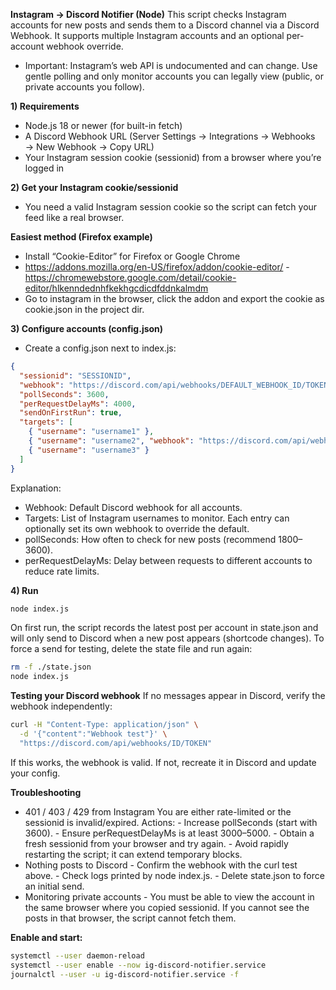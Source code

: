 **Instagram → Discord Notifier (Node)**
This script checks Instagram accounts for new posts and sends them to a Discord channel via a Discord Webhook.
It supports multiple Instagram accounts and an optional per-account webhook override.

- Important: Instagram’s web API is undocumented and can change. Use gentle polling and only monitor accounts you can legally view (public, or private accounts you follow).

**1) Requirements**
- Node.js 18 or newer (for built-in fetch)
- A Discord Webhook URL (Server Settings → Integrations → Webhooks → New Webhook → Copy URL)
- Your Instagram session cookie (sessionid) from a browser where you’re logged in

**2) Get your Instagram cookie/sessionid**
- You need a valid Instagram session cookie so the script can fetch your feed like a real browser.

**Easiest method (Firefox example)**
- Install “Cookie-Editor” for Firefox or Google Chrome
- https://addons.mozilla.org/en-US/firefox/addon/cookie-editor/ - https://chromewebstore.google.com/detail/cookie-editor/hlkenndednhfkekhgcdicdfddnkalmdm
- Go to instagram in the browser, click the addon and export the cookie as cookie.json in the project dir.

**3) Configure accounts (config.json)**
- Create a config.json next to index.js:
```json
{
  "sessionid": "SESSIONID",
  "webhook": "https://discord.com/api/webhooks/DEFAULT_WEBHOOK_ID/TOKEN",
  "pollSeconds": 3600,
  "perRequestDelayMs": 4000,
  "sendOnFirstRun": true,
  "targets": [
    { "username": "username1" },
    { "username": "username2", "webhook": "https://discord.com/api/webhooks/ALT_WEBHOOK_ID/TOKEN" },
    { "username": "username3" }
  ]
}
```
Explanation:
- Webhook: Default Discord webhook for all accounts.
- Targets: List of Instagram usernames to monitor.
  Each entry can optionally set its own webhook to override the default.
- pollSeconds: How often to check for new posts (recommend 1800–3600).
- perRequestDelayMs: Delay between requests to different accounts to reduce rate limits.

**4) Run**
```bash
node index.js
```
On first run, the script records the latest post per account in state.json and will only send to Discord when a new post appears (shortcode changes).
To force a send for testing, delete the state file and run again:
```bash
rm -f ./state.json
node index.js
```

**Testing your Discord webhook**
If no messages appear in Discord, verify the webhook independently:
```bash
curl -H "Content-Type: application/json" \
  -d '{"content":"Webhook test"}' \
  "https://discord.com/api/webhooks/ID/TOKEN"
```
If this works, the webhook is valid. If not, recreate it in Discord and update your config.

**Troubleshooting**
- 401 / 403 / 429 from Instagram
You are either rate-limited or the sessionid is invalid/expired.
Actions:
        - Increase pollSeconds (start with 3600).
        - Ensure perRequestDelayMs is at least 3000–5000.
        - Obtain a fresh sessionid from your browser and try again.
        - Avoid rapidly restarting the script; it can extend temporary blocks.
- Nothing posts to Discord
        - Confirm the webhook with the curl test above.
        - Check logs printed by node index.js.
        - Delete state.json to force an initial send.
- Monitoring private accounts
        - You must be able to view the account in the same browser where you copied sessionid. If you cannot see the posts in that browser, the script cannot fetch them.

**Enable and start:**
```bash
systemctl --user daemon-reload
systemctl --user enable --now ig-discord-notifier.service
journalctl --user -u ig-discord-notifier.service -f
```
